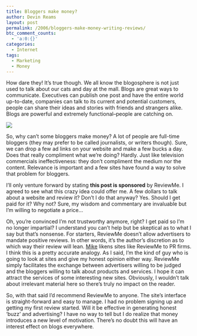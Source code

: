 ```yaml
---
title: Bloggers make money?
author: Devin Reams
layout: post
permalink: /2006/bloggers-make-money-writing-reviews/
btc_comment_counts:
  - 'a:0:{}'
categories:
  - Internet
tags:
  - Marketing
  - Money
---
```

How dare they! It&#8217;s true though. We all know the blogosphere is not just used to talk about our cats and day at the mall. Blogs are great ways to communicate. Executives can publish one post and have the entire world up-to-date, companies can talk to its current and potential customers, people can share their ideas and stories with friends and strangers alike. Blogs are powerful and extremely functional&#8211;people are catching on.

<img src="https://devin.rea.ms/wp-content/uploads/2006/11/money.jpg" align="center" />

So, why can&#8217;t some bloggers make money? A lot of people are full-time bloggers (they may prefer to be called journalists, or writers though). Sure, we can drop a few ad links on your website and make a few bucks a day. Does that really compliment what we&#8217;re doing? Hardly. Just like television commercials ineffectiveness: they don&#8217;t compliment the medium nor the content. Relevance is important and a few sites have found a way to solve that problem for bloggers.

I&#8217;ll only venture forward by stating **this post is sponsored** by ReviewMe. I agreed to see what this crazy idea could offer me. A few dollars to talk about a website and review it? Don&#8217;t I do that anyway? Yes. Should I get paid for it? Why not? Sure, my wisdom and commentary are invaluable but I&#8217;m willing to negotiate a price&#8230;

Oh, you&#8217;re convinced I&#8217;m not trustworthy anymore, right? I get paid so I&#8217;m no longer impartial? I understand you can&#8217;t help but be skeptical as to what I say but that&#8217;s nonsense. For starters, ReviewMe doesn&#8217;t allow advertisers to mandate positive reviews. In other words, it&#8217;s the author&#8217;s discretion as to which way their review will lean. [Mike][1] likens sites like ReviewMe to PR firms. I think this is a pretty accurate analogy. As I said, I&#8217;m the kind of guy who is going to look at sites and give my honest opinion either way. ReviewMe simply facilitates the exchange between advertisers willing to be judged and the bloggers willing to talk about products and services. I hope it can attract the services of some interesting new sites. Obviously, I wouldn&#8217;t talk about irrelevant material here so there&#8217;s truly no impact on the reader.

So, with that said I&#8217;d recommend ReviewMe to anyone. The site&#8217;s interface is straight-forward and easy to manage. I had no problem signing up and getting my first review started. Will it be effective in generating honest &#8216;buzz&#8217; and advertising? I have no way to tell but I do realize that money introduces a new level of motivation. There&#8217;s no doubt this will have an interest effect on blogs everywhere.

 [1]: http://businesslogs.com/media_20/paidfor_posts_emulate_real_life_media.php